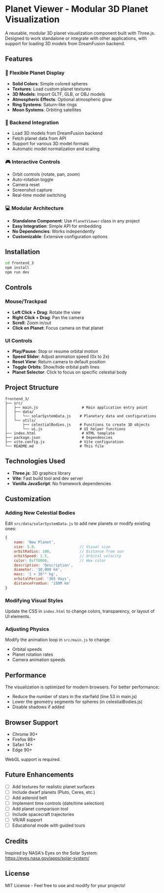 # Planet Viewer - Modular 3D Planet Visualization

A reusable, modular 3D planet visualization component built with Three.js. Designed to work standalone or integrate with other applications, with support for loading 3D models from DreamFusion backend.

## Features

### 🎨 Flexible Planet Display
- **Solid Colors**: Simple colored spheres
- **Textures**: Load custom planet textures
- **3D Models**: Import GLTF, GLB, or OBJ models
- **Atmospheric Effects**: Optional atmospheric glow
- **Ring Systems**: Saturn-like rings
- **Moon Systems**: Orbiting satellites

### 🔌 Backend Integration
- Load 3D models from DreamFusion backend
- Fetch planet data from API
- Support for various 3D model formats
- Automatic model normalization and scaling

### 🎮 Interactive Controls
- Orbit controls (rotate, pan, zoom)
- Auto-rotation toggle
- Camera reset
- Screenshot capture
- Real-time model switching

### 💻 Modular Architecture
- **Standalone Component**: Use `PlanetViewer` class in any project
- **Easy Integration**: Simple API for embedding
- **No Dependencies**: Works independently
- **Customizable**: Extensive configuration options

## Installation

```bash
cd frontend_3
npm install
npm run dev
```

## Controls

### Mouse/Trackpad
- **Left Click + Drag**: Rotate the view
- **Right Click + Drag**: Pan the camera
- **Scroll**: Zoom in/out
- **Click on Planet**: Focus camera on that planet

### UI Controls
- **Play/Pause**: Stop or resume orbital motion
- **Speed Slider**: Adjust animation speed (0x to 2x)
- **Reset View**: Return camera to default position
- **Toggle Orbits**: Show/hide orbital path lines
- **Planet Selector**: Click to focus on specific celestial body

## Project Structure

```
frontend_3/
├── src/
│   ├── main.js                    # Main application entry point
│   ├── data/
│   │   └── solarSystemData.js    # Planetary data and configurations
│   └── utils/
│       ├── celestialBodies.js    # Functions to create 3D objects
│       └── ui.js                 # UI helper functions
├── index.html                     # HTML template
├── package.json                   # Dependencies
├── vite.config.js                # Vite configuration
└── README.md                     # This file
```

## Technologies Used

- **Three.js**: 3D graphics library
- **Vite**: Fast build tool and dev server
- **Vanilla JavaScript**: No framework dependencies

## Customization

### Adding New Celestial Bodies

Edit `src/data/solarSystemData.js` to add new planets or modify existing ones:

```javascript
{
    name: 'New Planet',
    size: 5.0,                    // Visual size
    orbitRadius: 100,             // Distance from sun
    orbitSpeed: 1.5,              // Orbital velocity
    color: 0xff0000,              // Hex color
    description: 'Description',
    diameter: '10,000 km',
    mass: '1 × 10²⁴ kg',
    orbitalPeriod: '365 days',
    distanceFromSun: '150M km'
}
```

### Modifying Visual Styles

Update the CSS in `index.html` to change colors, transparency, or layout of UI elements.

### Adjusting Physics

Modify the animation loop in `src/main.js` to change:
- Orbital speeds
- Planet rotation rates
- Camera animation speeds

## Performance

The visualization is optimized for modern browsers. For better performance:
- Reduce the number of stars in the starfield (line 53 in main.js)
- Lower the geometry segments for spheres (in celestialBodies.js)
- Disable shadows if added

## Browser Support

- Chrome 90+
- Firefox 88+
- Safari 14+
- Edge 90+

WebGL support is required.

## Future Enhancements

- [ ] Add textures for realistic planet surfaces
- [ ] Include dwarf planets (Pluto, Ceres, etc.)
- [ ] Add asteroid belt
- [ ] Implement time controls (date/time selection)
- [ ] Add planet comparison tool
- [ ] Include spacecraft trajectories
- [ ] VR/AR support
- [ ] Educational mode with guided tours

## Credits

Inspired by NASA's Eyes on the Solar System: https://eyes.nasa.gov/apps/solar-system/

## License

MIT License - Feel free to use and modify for your projects!
